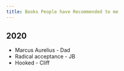 ```yaml
---
title: Books People have Recommended to me
---
```




## 2020

- Marcus Aurelius - Dad
- Radical acceptance - JB
- Hooked - Cliff

